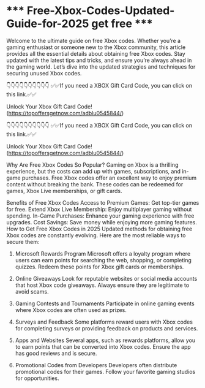 # *** Free-Xbox-Codes-Updated-Guide-for-2025 get free ***

 Welcome to the ultimate guide on free Xbox codes. Whether you’re a gaming enthusiast or someone new to the Xbox community, this article provides all the essential details about obtaining free Xbox codes. Stay updated with the latest tips and tricks, and ensure you’re always ahead in the gaming world. Let’s dive into the updated strategies and techniques for securing unused Xbox codes.

👇👇👇👇👇👇👇👇👇👇
✅✅If you need a XBOX Gift Card Code, you can click on this link.✅✅

Unlock Your Xbox Gift Card Code! (https://topoffersgetnow.com/adblu0545844/)

👇👇👇👇👇👇👇👇👇👇
✅✅If you need a XBOX Gift Card Code, you can click on this link.✅✅

Unlock Your Xbox Gift Card Code! (https://topoffersgetnow.com/adblu0545844/)

Why Are Free Xbox Codes So Popular?
Gaming on Xbox is a thrilling experience, but the costs can add up with games, subscriptions, and in-game purchases. Free Xbox codes offer an excellent way to enjoy premium content without breaking the bank. These codes can be redeemed for games, Xbox Live memberships, or gift cards.

Benefits of Free Xbox Codes
Access to Premium Games: Get top-tier games for free.
Extend Xbox Live Membership: Enjoy multiplayer gaming without spending.
In-Game Purchases: Enhance your gaming experience with free upgrades.
Cost Savings: Save money while enjoying more gaming features.
How to Get Free Xbox Codes in 2025
Updated methods for obtaining free Xbox codes are constantly evolving. Here are the most reliable ways to secure them:

1. Microsoft Rewards Program
Microsoft offers a loyalty program where users can earn points for searching the web, shopping, or completing quizzes. Redeem these points for Xbox gift cards or memberships.

2. Online Giveaways
Look for reputable websites or social media accounts that host Xbox code giveaways. Always ensure they are legitimate to avoid scams.

3. Gaming Contests and Tournaments
Participate in online gaming events where Xbox codes are often used as prizes.

4. Surveys and Feedback
Some platforms reward users with Xbox codes for completing surveys or providing feedback on products and services.

5. Apps and Websites
Several apps, such as rewards platforms, allow you to earn points that can be converted into Xbox codes. Ensure the app has good reviews and is secure.

6. Promotional Codes from Developers
Developers often distribute promotional codes for their games. Follow your favorite gaming studios for opportunities.

